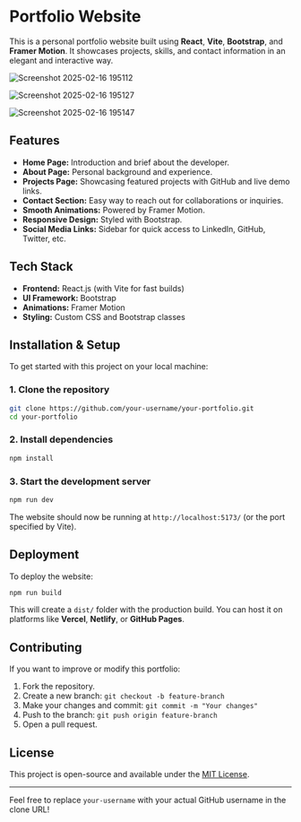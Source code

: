 # Portfolio Website

This is a personal portfolio website built using **React**, **Vite**, **Bootstrap**, and **Framer Motion**. It showcases projects, skills, and contact information in an elegant and interactive way.




![Screenshot 2025-02-16 195112](https://github.com/user-attachments/assets/ea3d6b80-701b-44a8-a32c-98fcf17c0c6c)

![Screenshot 2025-02-16 195127](https://github.com/user-attachments/assets/87c7c525-bdf3-432a-829a-662578a36eb5)

![Screenshot 2025-02-16 195147](https://github.com/user-attachments/assets/b790dfdc-7e22-4393-9d63-fc9562ad3b71)

## Features
- **Home Page:** Introduction and brief about the developer.
- **About Page:** Personal background and experience.
- **Projects Page:** Showcasing featured projects with GitHub and live demo links.
- **Contact Section:** Easy way to reach out for collaborations or inquiries.
- **Smooth Animations:** Powered by Framer Motion.
- **Responsive Design:** Styled with Bootstrap.
- **Social Media Links:** Sidebar for quick access to LinkedIn, GitHub, Twitter, etc.

## Tech Stack
- **Frontend:** React.js (with Vite for fast builds)
- **UI Framework:** Bootstrap
- **Animations:** Framer Motion
- **Styling:** Custom CSS and Bootstrap classes

## Installation & Setup
To get started with this project on your local machine:

### 1. Clone the repository
```sh
git clone https://github.com/your-username/your-portfolio.git
cd your-portfolio
```

### 2. Install dependencies
```sh
npm install
```

### 3. Start the development server
```sh
npm run dev
```
The website should now be running at `http://localhost:5173/` (or the port specified by Vite).

## Deployment
To deploy the website:
```sh
npm run build
```
This will create a `dist/` folder with the production build. You can host it on platforms like **Vercel**, **Netlify**, or **GitHub Pages**.

## Contributing
If you want to improve or modify this portfolio:
1. Fork the repository.
2. Create a new branch: `git checkout -b feature-branch`
3. Make your changes and commit: `git commit -m "Your changes"`
4. Push to the branch: `git push origin feature-branch`
5. Open a pull request.

## License
This project is open-source and available under the [MIT License](LICENSE).

---

Feel free to replace `your-username` with your actual GitHub username in the clone URL!

